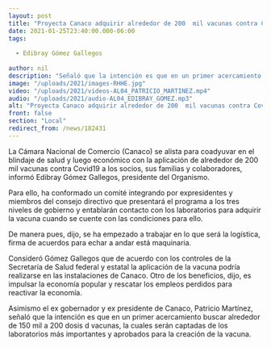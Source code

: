 ```yaml
---
layout: post
title: "Proyecta Canaco adquirir alrededor de 200  mil vacunas contra Covid "
date: 2021-01-25T23:40:00.000-06:00
tags:
  
  - Edibray Gómez Gallegos
  
author: nil
description: "Señaló que la intención es que en un primer acercamiento buscar alrededor de 150 mil a 200 dosis d vacunas"
image: "/uploads/2021/images-RHHE.jpg"
video: "/uploads/2021/videos-AL04_PATRICIO_MARTINEZ.mp4"
audio: "/uploads/2021/audio-AL04_EDIBRAY_GOMEZ.mp3"
alt: "Proyecta Canaco adquirir alrededor de 200  mil vacunas contra Covid "
front: false
section: "Local"
redirect_from: /news/182431
---
```


La Cámara Nacional de Comercio (Canaco) se alista para coadyuvar en el blindaje de salud y luego económico con la aplicación de alrededor de 200  mil vacunas contra Covid19 a los socios, sus familias y colaboradores, informó Edibray Gómez Gallegos, presidente del Organismo. 

Para ello, ha conformado un comité integrando por expresidentes y miembros del consejo directivo que presentará el programa a los tres niveles de gobierno y entablarán contacto con los laboratorios para adquirir la vacuna cuando se cuente con las condiciones para ello. 

De manera pues, dijo, se ha empezado a trabajar en lo que será la logística, firma de acuerdos para echar a andar está maquinaria. 

Consideró Gómez Gallegos que de acuerdo con los controles de la Secretaría de Salud federal y estatal la aplicación de la vacuna podría realizarse en las instalaciones de Canaco. Otro de los beneficios, dijo, es impulsar la economía popular y rescatar los empleos perdidos para reactivar la economía.

Asimismo el ex gobernador y ex presidente de Canaco, Patricio Martínez, señaló que la intención es que en un primer acercamiento buscar alrededor de 150 mil a 200 dosis d vacunas, la cuales serán captadas de los laboratorios más importantes y aprobados para la creación de la vacuna.  